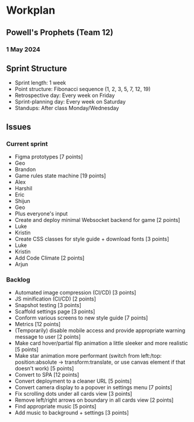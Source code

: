 # Workplan
## Powell's Prophets (Team 12)
### 1 May 2024

## Sprint Structure
- Sprint length: 1 week
- Point structure: Fibonacci sequence (1, 2, 3, 5, 7, 12, 19)
- Retrospective day: Every week on Friday
- Sprint-planning day: Every week on Saturday
- Standups: After class Monday/Wednesday

## Issues
### Current sprint
- Figma prototypes [7 points]
 - Geo
 - Brandon
- Game rules state machine [19 points]
 - Alex
 - Harshil
 - Eric
 - Shijun
 - Geo
 - Plus everyone's input
- Create and deploy minimal Websocket backend for game [2 points]
 - Luke
 - Kristin
- Create CSS classes for style guide + download fonts [3 points]
 - Luke
 - Kristin
- Add Code Climate [2 points]
 - Arjun

### Backlog
- Automated image compression (CI/CD) [3 points]
- JS minification (CI/CD) [2 points]
- Snapshot testing [3 points]
- Scaffold settings page [3 points]
- Conform various screens to new style guide [7 points] 
- Metrics [12 points]
- (Temporarily) disable mobile access and provide appropriate warning message to user [2 points]
- Make card hover/partial flip animation a little sleeker and more realistic [5 points]
- Make star animation more performant (switch from left:/top: position:absolute -> transform:translate, or use canvas element if that doesn't work) [5 points]
- Convert to SPA [12 points]
- Convert deployment to a cleaner URL [5 points]
- Convert camera display to a popover in settings menu [7 points]
- Fix scrolling dots under all cards view [3 points]
- Remove left/right arrows on boundary in all cards view [2 points]
- Find appropriate music [5 points]
- Add music to background + settings [3 points]